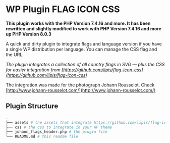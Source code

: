 # WP Plugin FLAG ICON CSS

**This plugin works with the PHP Version 7.4.16 and more. It has been rewritten and slightly modified to work with PHP Version 7.4.16 and more up PHP Version 8.0.3**


A quick and dirty plugin to integrate flags and language version if you have a single WP distribution per language. You can manage the CSS flag and the URL.

*The plugin integrates a collection of all country flags in SVG — plus the CSS for easier integration from [https://github.com/lipis/flag-icon-css](https://github.com/lipis/flag-icon-css)*

The integration was made for the photograph Johann Rousselot. Check [http://www.johann-rousselot.com/](http://www.johann-rousselot.com/)


## Plugin Structure

``` bash
.
├── assets # the assets that integrate https://github.com/lipis/flag-icon-css
├── css # the css to integrate in your WP theme
├── johann_flags_header.php # the plugin file 
└── README.md # this readme file

```

